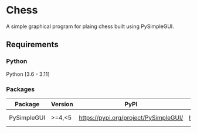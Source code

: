 # Chess

A simple graphical program for plaing chess built using PySimpleGUI.

## Requirements

### Python

Python [3.6 - 3.11]

### Packages

| Package     | Version | PyPI                                  | Documentation                          | Repository                                 | Purpose     | Required |
|-------------|---------|---------------------------------------|----------------------------------------|--------------------------------------------|-------------|----------|
| PySimpleGUI | >=4,<5  | https://pypi.org/project/PySimpleGUI/ | https://www.pysimplegui.org/en/latest/ | https://github.com/PySimpleGUI/PySimpleGUI | GUI Package | Yes      |
